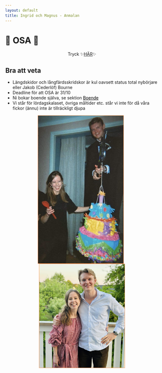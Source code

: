 ```yaml
---
layout: default
title: Ingrid och Magnus - Anmalan
---
```


<h1> 🎊 OSA 🎊 </h1>

<div style="text-align:center; padding:1px"> Tryck ✨<a target="_blank" href="https://docs.google.com/forms/d/e/1FAIpQLScMqCB3ZLbIoSALHixe6yPg6gWMIBRdzEmGZ4ZQRpRTduqffg/viewform?usp=sf_link">HÄR</a>✨
</div>

<div style="padding:1px">

<h2> Bra att veta </h2>

<ul> 
<li> Längdskidor och långfärdsskridskor är kul oavsett status total nybörjare eller Jakob (Cederlöf) Bourne </li>
<li> Deadline för att OSA är 31/10</li>
<li> Ni bokar boende själva, se sektion <a style="color:black" href="/boende">Boende</a> </li>
<li> Vi står för lördagskalaset, övriga måltider etc. står vi inte för då våra fickor (ännu) inte är tillräckligt djupa </li>
</ul>
</div>

<div style="text-align: center;">
  <img src="./images/ingridmagnus1_2.jpg" alt="Ingrid och Magnus Photo"
       style="width:20em; margin-right: 9px; vertical-align: middle; border: 1px solid #ff9c5b;">
  <img src="./images/ingridmagnus2.jpg" alt="Ingrid och Magnus Photo"
       style="width:20em; vertical-align: middle; border: 1px solid #ff9c5b;">
</div>
